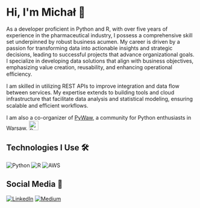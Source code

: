 # Hi, I'm Michał 👋

As a developer proficient in Python and R, with over five years of experience in the pharmaceutical industry, I possess a comprehensive skill set underpinned by robust business acumen. My career is driven by a passion for transforming data into actionable insights and strategic decisions, leading to successful projects that advance organizational goals. I specialize in developing data solutions that align with business objectives, emphasizing value creation, reusability, and enhancing operational eﬃciency. 

I am skilled in utilizing REST APIs to improve integration and data flow between services. My expertise extends to building tools and cloud infrastructure that facilitate data analysis and statistical modeling, ensuring scalable and eﬃcient workflows.

I am also a co-organizer of [PyWaw](http://pywaw.org), a community for Python enthusiasts in Warsaw. <img src="http://pywaw.org/static/img/logo.png" alt="PyWaw Logo" width="25">

## Technologies I Use 🛠️

![Python](https://img.shields.io/badge/Python-3776AB?style=flat&logo=python&logoColor=white) ![R](https://img.shields.io/badge/R-276DC3?style=flat&logo=r&logoColor=white) ![AWS](https://img.shields.io/badge/AWS-232F3E?style=flat&logo=amazon-aws&logoColor=white)

## Social Media 🔗

[![LinkedIn](https://img.shields.io/badge/LinkedIn-0077B5?style=flat&logo=linkedin&logoColor=white)](https://www.linkedin.com/in/michal-ozieblo/) [![Medium](https://img.shields.io/badge/Medium-12100E?style=flat&logo=medium&logoColor=white)](https://medium.com/@michaozibo)
